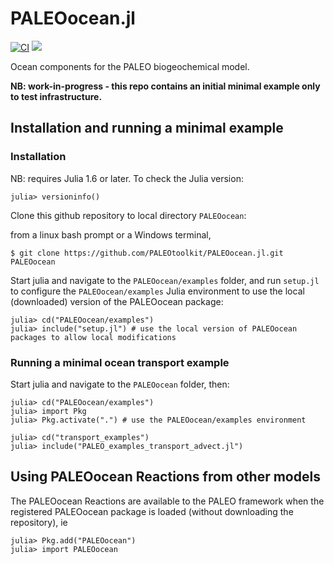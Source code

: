 # PALEOocean.jl

[![CI](https://github.com/PALEOtoolkit/PALEOocean.jl/actions/workflows/CI.yml/badge.svg)](https://github.com/PALEOtoolkit/PALEOocean.jl/actions/workflows/CI.yml)
[![](https://img.shields.io/badge/docs-dev-blue.svg)](https://PALEOtoolkit.github.io/PALEOocean.jl/dev)

Ocean components for the PALEO biogeochemical model. 


**NB: work-in-progress - this repo contains an initial minimal example only to test infrastructure.**

## Installation and running a minimal example

### Installation

NB: requires Julia 1.6 or later.  To check the Julia version:

    julia> versioninfo()

Clone this github repository to local directory `PALEOocean`:

from a linux bash prompt or a Windows terminal,

    $ git clone https://github.com/PALEOtoolkit/PALEOocean.jl.git PALEOocean

Start julia and navigate to the `PALEOocean/examples` folder, and run `setup.jl` to configure the `PALEOocean/examples`
Julia environment to use the local (downloaded) version of the PALEOocean package:

    julia> cd("PALEOocean/examples")
    julia> include("setup.jl") # use the local version of PALEOocean packages to allow local modifications
   
### Running a minimal ocean transport example
Start julia and navigate to the `PALEOocean` folder, then:

    julia> cd("PALEOocean/examples")
    julia> import Pkg
    julia> Pkg.activate(".") # use the PALEOocean/examples environment

    julia> cd("transport_examples")
    julia> include("PALEO_examples_transport_advect.jl")


## Using PALEOocean Reactions from other models

The PALEOocean Reactions are available to the PALEO framework when the registered PALEOocean package is loaded (without downloading the repository), ie

    julia> Pkg.add("PALEOocean")
    julia> import PALEOocean